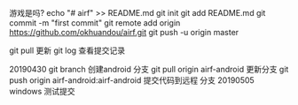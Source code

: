 ﻿游戏是吗?
echo "# airf" >> README.md
git init
git add README.md
git commit -m "first commit"
git remote add origin https://github.com/okhuandou/airf.git
git push -u origin master


git pull 更新
git log 查看提交记录

20190430   git branch 创建android 分支 
git pull origin airf-android  更新分支
git push origin airf-android:airf-android  提交代码到远程 分支
20190505 windows 测试提交
